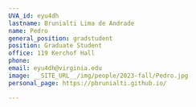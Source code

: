 ```yaml
---
UVA_id: eyu4dh
lastname: Brunialti Lima de Andrade
name: Pedro
general_position: gradstudent
position: Graduate Student
office: 119 Kerchof Hall
phone: 
email: eyu4dh@virginia.edu
image: __SITE_URL__/img/people/2023-fall/Pedro.jpg
personal_page: https://pbrunialti.github.io/

---
```

